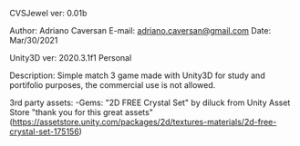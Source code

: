 CVSJewel ver: 0.01b

Author: Adriano Caversan
E-mail: adriano.caversan@gmail.com
Date: Mar/30/2021

Unity3D ver: 2020.3.1f1 Personal

Description: Simple match 3 game made with Unity3D for study and portifolio purposes, the commercial use is not allowed.

3rd party assets:
-Gems: "2D FREE Crystal Set" by diluck from Unity Asset Store "thank you for this great assets" (https://assetstore.unity.com/packages/2d/textures-materials/2d-free-crystal-set-175156)
